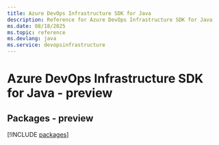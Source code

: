 ```yaml
---
title: Azure DevOps Infrastructure SDK for Java
description: Reference for Azure DevOps Infrastructure SDK for Java
ms.date: 08/18/2025
ms.topic: reference
ms.devlang: java
ms.service: devopsinfrastructure
---
```

# Azure DevOps Infrastructure SDK for Java - preview
## Packages - preview
[!INCLUDE [packages](devops-infrastructure-index.md)]